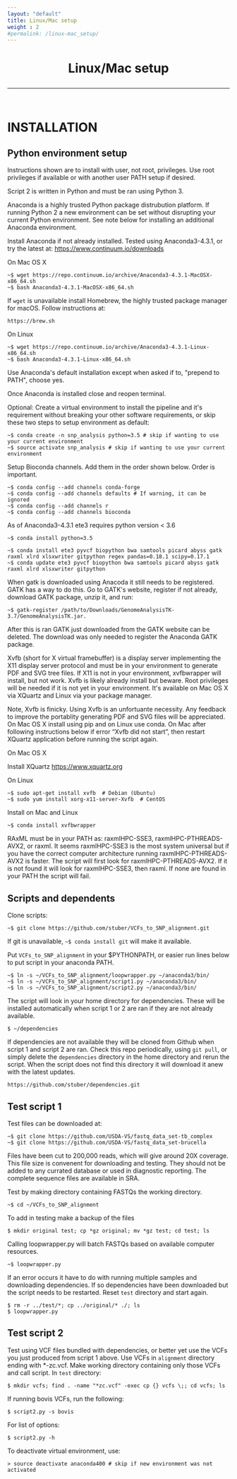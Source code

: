 ```yaml
---
layout: "default"
title: Linux/Mac setup
weight : 2
#permalink: /linux-mac_setup/
---
```


<h1><p style="text-align: center">Linux/Mac setup</p></h1>

-----
<br>

INSTALLATION
=================

## Python environment setup

Instructions shown are to install with user, not root, privileges.  Use root privileges if available or with another user PATH setup if desired.

Script 2 is written in Python and must be ran using Python 3.  

Anaconda is a highly trusted Python package distrubution platform.  If running Python 2 a new environment can be set without disrupting your current Python environment.  See note below for installing an additional Anaconda environment.  

Install Anaconda if not already installed.  Tested using Anaconda3-4.3.1, or try the latest at: https://www.continuum.io/downloads

On Mac OS X
        
    ~$ wget https://repo.continuum.io/archive/Anaconda3-4.3.1-MacOSX-x86_64.sh
    ~$ bash Anaconda3-4.3.1-MacOSX-x86_64.sh

If `wget` is unavailable install Homebrew, the highly trusted package manager for macOS.
Follow instructions at:

    https://brew.sh


On Linux

    ~$ wget https://repo.continuum.io/archive/Anaconda3-4.3.1-Linux-x86_64.sh        
    ~$ bash Anaconda3-4.3.1-Linux-x86_64.sh
    
Use Anaconda's default installation except when asked if to, "prepend to PATH", choose yes.
    
Once Anaconda is installed close and reopen terminal.

Optional: Create a virtual environment to install the pipeline and it's requirement without breaking your other software requirements, or skip these two steps to setup environment as default:

    ~$ conda create -n snp_analysis python=3.5 # skip if wanting to use your current environment
    ~$ source activate snp_analysis # skip if wanting to use your current environment

Setup Bioconda channels.  Add them in the order shown below.  Order is important.

    ~$ conda config --add channels conda-forge
    ~$ conda config --add channels defaults # If warning, it can be ignored
    ~$ conda config --add channels r
    ~$ conda config --add channels bioconda
    
As of Anaconda3-4.3.1 ete3 requires python version < 3.6

    ~$ conda install python=3.5
    
    ~$ conda install ete3 pyvcf biopython bwa samtools picard abyss gatk raxml xlrd xlsxwriter gitpython regex pandas=0.18.1 scipy=0.17.1
    ~$ conda update ete3 pyvcf biopython bwa samtools picard abyss gatk raxml xlrd xlsxwriter gitpython

When gatk is downloaded using Anacoda it still needs to be registered.  GATK has a way to do this.  Go to GATK's website, register if not already, download GATK package, unzip it, and run:

    ~$ gatk-register /path/to/Downloads/GenomeAnalysisTK-3.7/GenomeAnalysisTK.jar.  
    
After this is ran GATK just downloaded from the GATK website can be deleted.  The download was only needed to register the Anaconda GATK package.

Xvfb (short for X virtual framebuffer) is a display server implementing the X11 display server protocol and must be in your environment to generate PDF and SVG tree files.  If X11 is not in your environment, xvfbwrapper will install, but not work.  Xvfb is likely already install but beware.  Root privileges will be needed if it is not yet in your environment.  It's available on Mac OS X via XQuartz and Linux via your package manager.

Note, Xvfb is finicky.  Using Xvfb is an unfortuante necessity.  Any feedback to improve the portablity generating PDF and SVG files will be appreciated.   On Mac OS X install using pip and on Linux use conda.  On Mac after following instructions below if error “Xvfb did not start”, then restart XQuartz application before running the script again.

On Mac OS X

Install XQuartz https://www.xquartz.org

On Linux
    
    ~$ sudo apt-get install xvfb  # Debian (Ubuntu)   
    ~$ sudo yum install xorg-x11-server-Xvfb  # CentOS
    
Install on Mac and Linux

    ~$ conda install xvfbwrapper

RAxML must be in your PATH as: raxmlHPC-SSE3, raxmlHPC-PTHREADS-AVX2, or raxml.  It seems raxmlHPC-SSE3 is the most system universal but if you have the correct computer architecture running raxmlHPC-PTHREADS-AVX2 is faster.  The script will first look for raxmlHPC-PTHREADS-AVX2.  If it is not found it will look for raxmlHPC-SSE3, then raxml.  If none are found in your PATH the script will fail.

## Scripts and dependents
Clone scripts: 

    ~$ git clone https://github.com/stuber/VCFs_to_SNP_alignment.git
    
If git is unavailable, `~$ conda install git` will make it available.

Put `VCFs_to_SNP_alignment` in your $PYTHONPATH, or easier run lines below to put script in your anaconda PATH.

    ~$ ln -s ~/VCFs_to_SNP_alignment/loopwrapper.py ~/anaconda3/bin/
    ~$ ln -s ~/VCFs_to_SNP_alignment/script1.py ~/anaconda3/bin/
    ~$ ln -s ~/VCFs_to_SNP_alignment/script2.py ~/anaconda3/bin/

The script will look in your home directory for dependencies.  These will be installed automatically when script 1 or 2 are ran if they are not already available.  

    $ ~/dependencies

If dependencies are not available they will be cloned from Github when script 1 and script 2 are ran.  Check this repo periodically, using `git pull`, or simply delete the `dependencies` directory in the home directory and rerun the script.  When the script does not find this directory it will download it anew with the latest updates.

    https://github.com/stuber/dependencies.git
    

## Test script 1

Test files can be downloaded at:

    ~$ git clone https://github.com/USDA-VS/fastq_data_set-tb_complex
    ~$ git clone https://github.com/USDA-VS/fastq_data_set-brucella
    
Files have been cut to 200,000 reads, which will give around 20X coverage.  This file size is convenent for downloading and testing.  They should not be added to any currated database or used in diagnostic reporting.  The complete sequence files are available in SRA.

Test by making directory containing FASTQs the working directory.

    ~$ cd ~/VCFs_to_SNP_alignment

To add in testing make a backup of the files

    $ mkdir original test; cp *gz original; mv *gz test; cd test; ls

Calling loopwrapper.py will batch FASTQs based on available computer resources.

    ~$ loopwrapper.py

If an error occurs it have to do with running multiple samples and downloading dependencies.  If so dependencies have been downloaded but the script needs to be restarted.  Reset `test` directory and start again.

    $ rm -r ../test/*; cp ../original/* ./; ls
    $ loopwrapper.py

## Test script 2

Test using VCF files bundled with dependencies, or better yet use the VCFs you just produced from script 1 above.  Use VCFs in `alignment` directory ending with *-zc.vcf.  Make working directory containing only those VCFs and call script.  In `test` directory:

    $ mkdir vcfs; find . -name "*zc.vcf" -exec cp {} vcfs \;; cd vcfs; ls
   
If running bovis VCFs, run the following:

    $ script2.py -s bovis
    
For list of options:
    
    $ script2.py -h
    
To deactivate virtual environment, use:
    
    > source deactivate anaconda400 # skip if new environment was not activated
    
